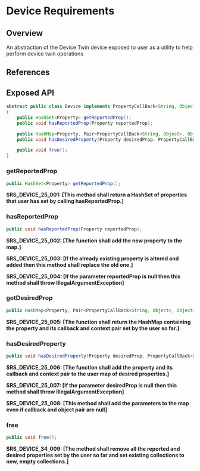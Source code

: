 # Device Requirements

## Overview

An abstraction of the Device Twin device exposed to user as a utility to help perform device twin operations

## References

## Exposed API

```java
abstract public class Device implements PropertyCallBack<String, Object>
{    
    public HashSet<Property> getReportedProp();
    public void hasReportedProp(Property reportedProp);

    public HashMap<Property, Pair<PropertyCallBack<String, Object>, Object>> getDesiredProp();    
    public void hasDesiredProperty(Property desiredProp, PropertyCallBack<String, Object> desiredPropCallBack, Object desiredPropCallBackContext);

    public void free();
}
```


### getReportedProp

```java
public HashSet<Property> getReportedProp();
```

**SRS_DEVICE_25_001: [**This method shall return a HashSet of properties that user has set by calling hasReportedProp.**]**


### hasReportedProp

```java
public void hasReportedProp(Property reportedProp);
```

**SRS_DEVICE_25_002: [**The function shall add the new property to the map.**]**

**SRS_DEVICE_25_003: [**If the already existing property is altered and added then this method shall replace the old one.**]**

**SRS_DEVICE_25_004: [**If the parameter reportedProp is null then this method shall throw IllegalArgumentException**]**


### getDesiredProp

```java
public HashMap<Property, Pair<PropertyCallBack<String, Object>, Object>> getDesiredProp();   
```

**SRS_DEVICE_25_005: [**The function shall return the HashMap containing the property and its callback and context pair set by the user so far.**]**


### hasDesiredProperty

```java
public void hasDesiredProperty(Property desiredProp, PropertyCallBack<String, Object> desiredPropCallBack, Object desiredPropCallBackContext);
```

**SRS_DEVICE_25_006: [**The function shall add the property and its callback and context pair to the user map of desired properties.**]**

**SRS_DEVICE_25_007: [**If the parameter desiredProp is null then this method shall throw IllegalArgumentException**]**

**SRS_DEVICE_25_008: [**This method shall add the parameters to the map even if callback and object pair are null**]**

### free

```java
public void free();
```

**SRS_DEVICE_34_009: [**The method shall remove all the reported and desired properties set by the user so far and set existing collections to new, empty collections.**]**


